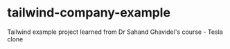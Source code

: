 # tailwind-company-example
Tailwind example project learned from Dr Sahand Ghavidel's course - Tesla clone
